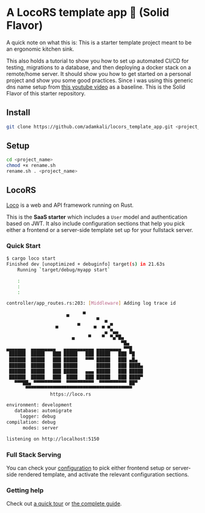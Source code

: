 # A LocoRS template app 🚂 (Solid Flavor)

A quick note on what this is: This is a starter template project meant to be an ergonomic kitchen sink. 

This also holds a tutorial to show you how to set up automated CI/CD for testing, migrations to a database, and then deploying a docker stack on a remote/home server. It should show you how to get started on a personal project and show you some good practices. Since i was using this generic dns name setup from [this youtube video](https://www.youtube.com/watch?v=fuZoxuBiL9o) as a baseline. This is the Solid Flavor of this starter repository.

## Install 

```bash
git clone https://github.com/adamkali/locors_template_app.git <project_name>
```

## Setup

```bash
cd <project_name>
chmod +x rename.sh
rename.sh . <project_name>
```

## LocoRS 

[Loco](https://loco.rs) is a web and API framework running on Rust.

This is the **SaaS starter** which includes a `User` model and authentication based on JWT.
It also include configuration sections that help you pick either a frontend or a server-side template set up for your fullstack server.


### Quick Start

```sh
$ cargo loco start
Finished dev [unoptimized + debuginfo] target(s) in 21.63s
    Running `target/debug/myapp start`

    :
    :
    :

controller/app_routes.rs:203: [Middleware] Adding log trace id

                      ▄     ▀
                                 ▀  ▄
                  ▄       ▀     ▄  ▄ ▄▀
                                    ▄ ▀▄▄
                        ▄     ▀    ▀  ▀▄▀█▄
                                          ▀█▄
▄▄▄▄▄▄▄  ▄▄▄▄▄▄▄▄▄   ▄▄▄▄▄▄▄▄▄▄▄ ▄▄▄▄▄▄▄▄▄ ▀▀█
 ██████  █████   ███ █████   ███ █████   ███ ▀█
 ██████  █████   ███ █████   ▀▀▀ █████   ███ ▄█▄
 ██████  █████   ███ █████       █████   ███ ████▄
 ██████  █████   ███ █████   ▄▄▄ █████   ███ █████
 ██████  █████   ███  ████   ███ █████   ███ ████▀
   ▀▀▀██▄ ▀▀▀▀▀▀▀▀▀▀  ▀▀▀▀▀▀▀▀▀▀  ▀▀▀▀▀▀▀▀▀▀ ██▀
       ▀▀▀▀▀▀▀▀▀▀▀▀▀▀▀▀▀▀▀▀▀▀▀▀▀▀▀▀▀▀▀▀▀▀▀▀▀▀▀
                https://loco.rs

environment: development
   database: automigrate
     logger: debug
compilation: debug
      modes: server

listening on http://localhost:5150
```

### Full Stack Serving

You can check your [configuration](config/development.yaml) to pick either frontend setup or server-side rendered template, and activate the relevant configuration sections.


### Getting help

Check out [a quick tour](https://loco.rs/docs/getting-started/tour/) or [the complete guide](https://loco.rs/docs/getting-started/guide/).
